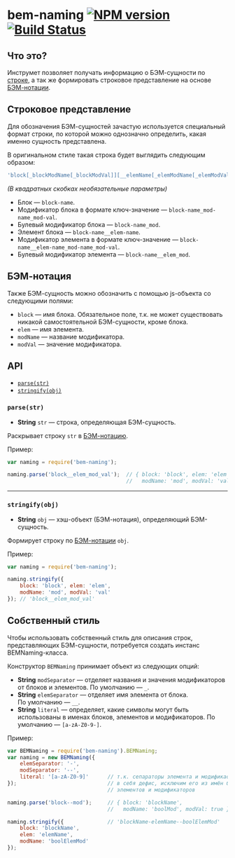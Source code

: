bem-naming [![NPM version](https://badge.fury.io/js/bem-naming.svg)](http://badge.fury.io/js/bem-naming) [![Build Status](https://travis-ci.org/bem/bem-naming.svg)](https://travis-ci.org/bem/bem-naming)
==========

Что это?
--------

Инструмет позволяет получать информацию о БЭМ-сущности по [строке](#%D0%A1%D1%82%D1%80%D0%BE%D0%BA%D0%BE%D0%B2%D0%BE%D0%B5-%D0%BF%D1%80%D0%B5%D0%B4%D1%81%D1%82%D0%B0%D0%B2%D0%BB%D0%B5%D0%BD%D0%B8%D0%B5), а так же формировать строковое представление на основе [БЭМ-нотации](#%D0%91%D0%AD%D0%9C-%D0%BD%D0%BE%D1%82%D0%B0%D1%86%D0%B8%D1%8F).

Строковое представление
-----------------------
Для обозначения БЭМ-сущностей зачастую используется специальный формат строки, по которой можно однозначно определить, какая именно сущность представлена.

В оригинальном стиле такая строка будет выглядить следующим образом:

```js
'block[_blockModName[_blockModVal]][__elemName[_elemModName[_elemModVal]]]'
```

*(В квадратных скобках необязательные параметры)*

* Блок — `block-name`.
* Модификатор блока в формате ключ-значение — `block-name_mod-name_mod-val`.
* Булевый модификатор блока — `block-name_mod`.
* Элемент блока — `block-name__elem-name`.
* Модификатор элемента в формате ключ-значение — `block-name__elem-name_mod-name_mod-val`.
* Булевый модификатор элемента — `block-name__elem_mod`.

БЭМ-нотация
-----------

Также БЭМ-сущность можно обозначить с помощью js-объекта со следующими полями:

* `block` — имя блока. Обязательное поле, т.к. не может существовать никакой самостоятельной БЭМ-сущности, кроме блока.
* `elem` — имя элемента.
* `modName` — название модификатора.
* `modVal` — значение модификатора.

API
---

* [`parse(str)`](#parsestr)
* [`stringify(obj)`](#stringifyobj)

### `parse(str)`

* **String** `str` — строка, определяющая БЭМ-сущность.

Раскрывает строку `str` в [БЭМ-нотацию](#%D0%91%D0%AD%D0%9C-%D0%BD%D0%BE%D1%82%D0%B0%D1%86%D0%B8%D1%8F).

Пример:

```js
var naming = require('bem-naming');

naming.parse('block__elem_mod_val');  // { block: 'block', elem: 'elem',
                                      //   modName: 'mod', modVal: 'val' }
```

<hr/>

### `stringify(obj)`

* **String** `obj` — хэш-объект (БЭМ-нотация), определяющий БЭМ-сущность.

Формирует строку по [БЭМ-нотации](#%D0%91%D0%AD%D0%9C-%D0%BD%D0%BE%D1%82%D0%B0%D1%86%D0%B8%D1%8F) `obj`.

Пример:

```js
var naming = require('bem-naming');

naming.stringify({
    block: 'block', elem: 'elem',
    modName: 'mod', modVal: 'val'
}); // 'block__elem_mod_val'
```

Собственный стиль
-----------------

Чтобы использовать собственный стиль для описания строк, представляющих БЭМ-сущности, потребуется создать инстанс BEMNaming-класса.

Конструктор `BEMNaming` принимает объект из следующих опций:

* **String** `modSeparator` — отделяет названия и значения модификаторов от блоков и элементов. По&nbsp;умолчанию — `_`.
* **String** `elemSeparator` — отделяет имя элемента от блока. По&nbsp;умолчанию — `__`.
* **String** `literal` — определяет, какие символы могут быть использованы в именах блоков, элементов и модификаторов. По умолчанию — `[a-zA-Z0-9-]`.

Пример:

```js
var BEMNaming = require('bem-naming').BEMNaming;
var naming = new BEMNaming({
    elemSeparator: '-',
    modSeparator: '--',
    literal: '[a-zA-Z0-9]'      // т.к. сепараторы элемента и модификаотра включают
});                             // в себя дефис, исключим его из имён блоков,
                                // элементов и модификаторов

naming.parse('block--mod');     // { block: 'blockName',
                                //   modName: 'boolMod', modVal: true }

naming.stringify({              // 'blockName-elemName--boolElemMod'
    block: 'blockName',
    elem: 'elemName',
    modName: 'boolElemMod'
});
```

